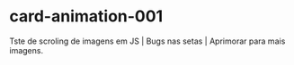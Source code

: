 # card-animation-001
Tste de scroling de imagens em JS |
Bugs nas setas | 
Aprimorar para mais imagens.
